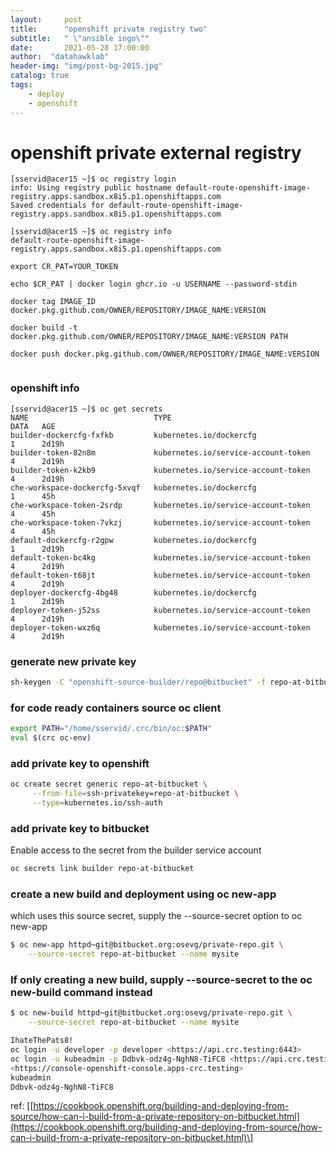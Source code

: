 ```yaml
---
layout:     post
title:      "openshift private registry two"
subtitle:   " \"ansible ingo\""
date:       2021-05-28 17:00:00
author:  "datahawklab"
header-img: "img/post-bg-2015.jpg"
catalog: true
tags:
    - deploy
    - openshift
---
```




# openshift private external registry

```text
[sservid@acer15 ~]$ oc registry login
info: Using registry public hostname default-route-openshift-image-registry.apps.sandbox.x8i5.p1.openshiftapps.com
Saved credentials for default-route-openshift-image-registry.apps.sandbox.x8i5.p1.openshiftapps.com
```

```text
[sservid@acer15 ~]$ oc registry info
default-route-openshift-image-registry.apps.sandbox.x8i5.p1.openshiftapps.com
```

```text
export CR_PAT=YOUR_TOKEN
```

```text
echo $CR_PAT | docker login ghcr.io -u USERNAME --password-stdin
```

```text
docker tag IMAGE_ID docker.pkg.github.com/OWNER/REPOSITORY/IMAGE_NAME:VERSION
```

```text
docker build -t docker.pkg.github.com/OWNER/REPOSITORY/IMAGE_NAME:VERSION PATH
```

```text
docker push docker.pkg.github.com/OWNER/REPOSITORY/IMAGE_NAME:VERSION
```

```text

```

### openshift info

```text
[sservid@acer15 ~]$ oc get secrets
NAME                            TYPE                                  DATA   AGE
builder-dockercfg-fxfkb         kubernetes.io/dockercfg               1      2d19h
builder-token-82n8m             kubernetes.io/service-account-token   4      2d19h
builder-token-k2kb9             kubernetes.io/service-account-token   4      2d19h
che-workspace-dockercfg-5xvqf   kubernetes.io/dockercfg               1      45h
che-workspace-token-2srdp       kubernetes.io/service-account-token   4      45h
che-workspace-token-7vkzj       kubernetes.io/service-account-token   4      45h
default-dockercfg-r2gpw         kubernetes.io/dockercfg               1      2d19h
default-token-bc4kg             kubernetes.io/service-account-token   4      2d19h
default-token-t68jt             kubernetes.io/service-account-token   4      2d19h
deployer-dockercfg-4bg48        kubernetes.io/dockercfg               1      2d19h
deployer-token-j52ss            kubernetes.io/service-account-token   4      2d19h
deployer-token-wxz6q            kubernetes.io/service-account-token   4      2d19h
```

### generate new private key

```bash
sh-keygen -C "openshift-source-builder/repo@bitbucket" -f repo-at-bitbucket -N ''
```

### for code ready containers source oc client

```bash
export PATH="/home/sservid/.crc/bin/oc:$PATH"
eval $(crc oc-env)
```

### add private key to openshift

```bash
oc create secret generic repo-at-bitbucket \
     --from-file=ssh-privatekey=repo-at-bitbucket \
     --type=kubernetes.io/ssh-auth
```

### add private key to bitbucket

Enable access to the secret from the builder service account

```bash
oc secrets link builder repo-at-bitbucket
```

### create a new build and deployment using oc new-app

which uses this source secret, supply the --source-secret option to oc new-app

```bash
$ oc new-app httpd~git@bitbucket.org:osevg/private-repo.git \
    --source-secret repo-at-bitbucket --name mysite
```

### If only creating a new build, supply --source-secret to the oc new-build command instead

```bash
$ oc new-build httpd~git@bitbucket.org:osevg/private-repo.git \
    --source-secret repo-at-bitbucket --name mysite
```

```bash
IhateThePats8!
oc login -u developer -p developer <https://api.crc.testing:6443>
oc login -u kubeadmin -p Ddbvk-odz4g-NghN8-TiFC8 <https://api.crc.testing:6443>
<https://console-openshift-console.apps-crc.testing>
kubeadmin
Ddbvk-odz4g-NghN8-TiFC8
```

ref: \[[https://cookbook.openshift.org/building-and-deploying-from-source/how-can-i-build-from-a-private-repository-on-bitbucket.html](https://cookbook.openshift.org/building-and-deploying-from-source/how-can-i-build-from-a-private-repository-on-bitbucket.html)\]
